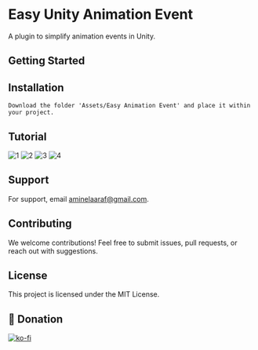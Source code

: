 # Easy Unity Animation Event

A plugin to simplify animation events in Unity.


## Getting Started
## Installation
```
Download the folder 'Assets/Easy Animation Event' and place it within your project.
```

## Tutorial
![1](https://github.com/RoxDevvv/Easy-Unity-Animation-Event-System/blob/main/EasyAnimationEvent-1.png)
![2](https://github.com/RoxDevvv/Easy-Unity-Animation-Event-System/blob/main//EasyAnimationEvent-2.png)
![3](https://github.com/RoxDevvv/Easy-Unity-Animation-Event-System/blob/main//EasyAnimationEvent-3.png)
![4](https://github.com/RoxDevvv/Easy-Unity-Animation-Event-System/blob/main//EasyAnimationEvent-4.png)

## Support

For support, email aminelaaraf@gmail.com.


## Contributing

We welcome contributions! Feel free to submit issues, pull requests, or reach out with suggestions.

## License

This project is licensed under the MIT License.


## 💸 Donation
[![ko-fi](https://ko-fi.com/img/githubbutton_sm.svg)](https://ko-fi.com/roxdevvv)